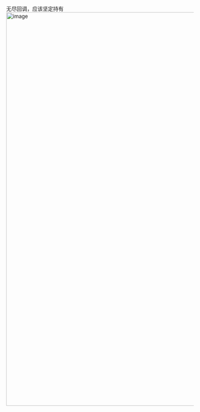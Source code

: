 无尽回调，应该坚定持有
<img width="2616" height="1056" alt="image" src="https://github.com/user-attachments/assets/07c84cb4-8a50-448d-a1e4-c840227b31ac" />
